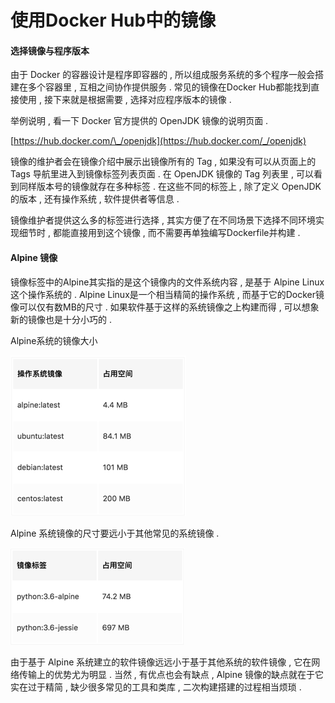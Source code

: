 # 使用Docker Hub中的镜像

#### 选择镜像与程序版本

由于 Docker 的容器设计是程序即容器的 , 所以组成服务系统的多个程序一般会搭建在多个容器里 , 互相之间协作提供服务 . 常见的镜像在Docker Hub都能找到直接使用 , 接下来就是根据需要 , 选择对应程序版本的镜像 .

举例说明 , 看一下 Docker 官方提供的 OpenJDK 镜像的说明页面 .

[https://hub.docker.com/\_/openjdk](https://hub.docker.com/_/openjdk)

镜像的维护者会在镜像介绍中展示出镜像所有的 Tag , 如果没有可以从页面上的 Tags 导航里进入到镜像标签列表页面 . 在 OpenJDK 镜像的 Tag 列表里 , 可以看到同样版本号的镜像就存在多种标签 . 在这些不同的标签上 , 除了定义 OpenJDK 的版本 , 还有操作系统 , 软件提供者等信息 .

镜像维护者提供这么多的标签进行选择 , 其实方便了在不同场景下选择不同环境实现细节时 , 都能直接用到这个镜像 , 而不需要再单独编写Dockerfile并构建 .

#### Alpine 镜像

镜像标签中的Alpine其实指的是这个镜像内的文件系统内容 , 是基于 Alpine Linux 这个操作系统的 . Alpine Linux是一个相当精简的操作系统 , 而基于它的Docker镜像可以仅有数MB的尺寸 . 如果软件基于这样的系统镜像之上构建而得 , 可以想象新的镜像也是十分小巧的 .

Alpine系统的镜像大小

![](/assets/alpine.png)

Alpine 系统镜像的尺寸要远小于其他常见的系统镜像 .

![](/assets/alpinepython.png)

由于基于 Alpine 系统建立的软件镜像远远小于基于其他系统的软件镜像 , 它在网络传输上的优势尤为明显 . 当然 , 有优点也会有缺点 , Alpine 镜像的缺点就在于它实在过于精简 , 缺少很多常见的工具和类库 , 二次构建搭建的过程相当烦琐 . 

